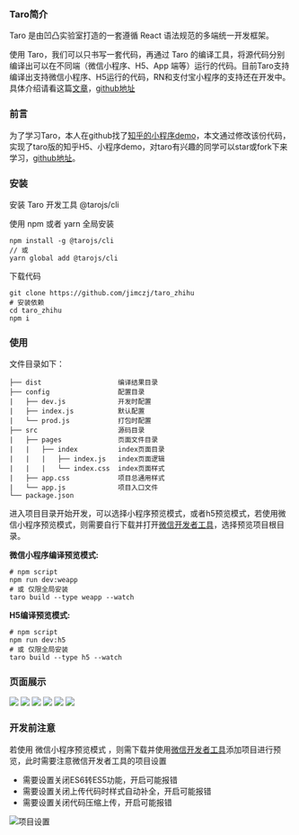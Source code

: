 ### Taro简介
Taro 是由凹凸实验室打造的一套遵循 React 语法规范的多端统一开发框架。

使用 Taro，我们可以只书写一套代码，再通过 Taro 的编译工具，将源代码分别编译出可以在不同端（微信小程序、H5、App 端等）运行的代码。目前Taro支持编译出支持微信小程序、H5运行的代码，RN和支付宝小程序的支持还在开发中。具体介绍请看这篇[文章](https://aotu.io/notes/2018/06/07/Taro/)，[github地址](https://github.com/NervJS/taro)

### 前言
为了学习Taro，本人在github找了[知乎的小程序demo](https://github.com/RebeccaHanjw/weapp-wechat-zhihu)，本文通过修改该份代码，实现了taro版的知乎H5、小程序demo，对taro有兴趣的同学可以star或fork下来学习，[github地址](https://github.com/jimczj/taro_zhihu)。

### 安装
安装 Taro 开发工具 @tarojs/cli

使用 npm 或者 yarn 全局安装

```
npm install -g @tarojs/cli
// 或
yarn global add @tarojs/cli
```
下载代码
```
git clone https://github.com/jimczj/taro_zhihu
# 安装依赖
cd taro_zhihu
npm i
```

### 使用

文件目录如下：
```
├── dist                   编译结果目录
├── config                 配置目录
|   ├── dev.js             开发时配置
|   ├── index.js           默认配置
|   └── prod.js            打包时配置
├── src                    源码目录
|   ├── pages              页面文件目录
|   |   ├── index          index页面目录
|   |   |   ├── index.js   index页面逻辑
|   |   |   └── index.css  index页面样式
|   ├── app.css            项目总通用样式
|   └── app.js             项目入口文件
└── package.json
```
进入项目目录开始开发，可以选择小程序预览模式，或者h5预览模式，若使用微信小程序预览模式，则需要自行下载并打开[微信开发者工具](https://developers.weixin.qq.com/miniprogram/dev/devtools/download.html)，选择预览项目根目录。

**微信小程序编译预览模式:**


```
# npm script
npm run dev:weapp
# 或 仅限全局安装
taro build --type weapp --watch
```

**H5编译预览模式:**
```
# npm script
npm run dev:h5
# 或 仅限全局安装
taro build --type h5 --watch
```
### 页面展示

![](https://user-gold-cdn.xitu.io/2018/6/15/16402e6037be17b7?w=648&h=1142&f=jpeg&s=189658)
![](https://user-gold-cdn.xitu.io/2018/6/15/16402e624c0690f7?w=696&h=1154&f=jpeg&s=223080)
![](https://user-gold-cdn.xitu.io/2018/6/15/16402e640f51f37d?w=656&h=1146&f=jpeg&s=147204)
![](https://user-gold-cdn.xitu.io/2018/6/15/16402e65960247b6?w=656&h=1146&f=jpeg&s=147204)
![](https://user-gold-cdn.xitu.io/2018/6/15/16402e6774a05521?w=656&h=1138&f=jpeg&s=200522)
![](https://user-gold-cdn.xitu.io/2018/6/15/16402e68a9ca8235?w=660&h=1150&f=jpeg&s=80253)


### 开发前注意
若使用 微信小程序预览模式 ，则需下载并使用[微信开发者工具](https://developers.weixin.qq.com/miniprogram/dev/devtools/download.html)添加项目进行预览，此时需要注意微信开发者工具的项目设置
* 需要设置关闭ES6转ES5功能，开启可能报错
* 需要设置关闭上传代码时样式自动补全，开启可能报错
* 需要设置关闭代码压缩上传，开启可能报错


![项目设置](https://user-gold-cdn.xitu.io/2018/6/14/163fe817af30c48e?w=2170&h=1080&f=jpeg&s=198269)

